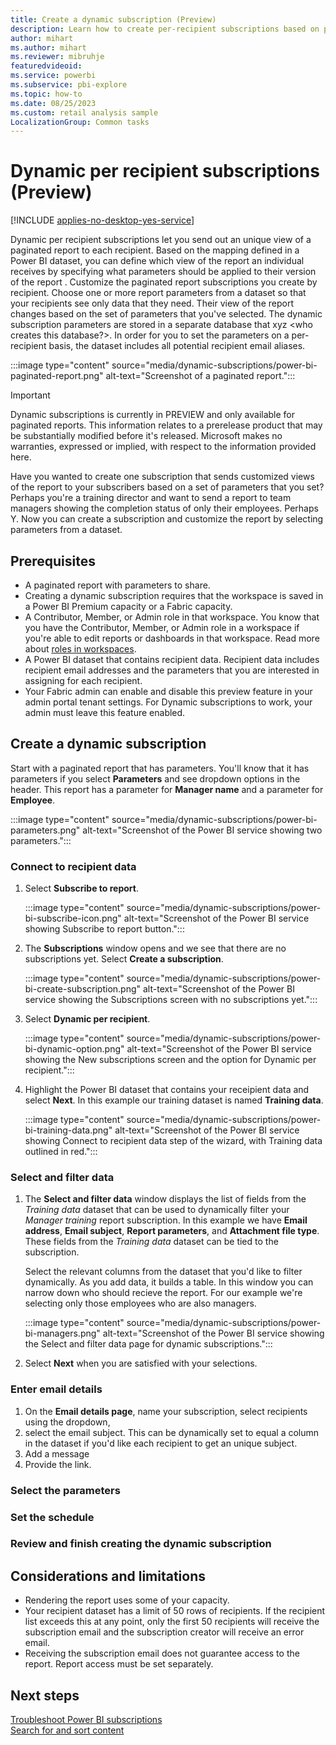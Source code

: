 ```yaml
---
title: Create a dynamic subscription (Preview)
description: Learn how to create per-recipient subscriptions based on parameters that you select.
author: mihart
ms.author: mihart
ms.reviewer: mibruhje
featuredvideoid: 
ms.service: powerbi
ms.subservice: pbi-explore
ms.topic: how-to
ms.date: 08/25/2023
ms.custom: retail analysis sample
LocalizationGroup: Common tasks
---
```


# Dynamic per recipient subscriptions (Preview)

[!INCLUDE [applies-no-desktop-yes-service](../includes/applies-no-desktop-yes-service.md)]

Dynamic per recipient subscriptions let you send out an unique view of a paginated report to each recipient. Based on the mapping defined in a Power BI dataset, you can define which view of the report an individual receives by specifying what parameters should be applied to their version of the report . 
Customize the paginated report subscriptions you create by recipient. Choose one or more report parameters from a dataset so that your recipients see only data that they need. Their view of the report changes based on the set of parameters that you've selected. The dynamic subscription parameters are stored in a separate database that xyz <who creates this database?>. In order for you to set the parameters on a per-recipient basis, the dataset includes all potential recipient email aliases.

:::image type="content" source="media/dynamic-subscriptions/power-bi-paginated-report.png" alt-text="Screenshot of a paginated report.":::

> [!IMPORTANT]
> Dynamic subscriptions is currently in PREVIEW and only available for paginated reports.
> This information relates to a prerelease product that may be substantially modified before it's released. Microsoft makes no warranties, expressed or implied, with respect to the information provided here.



Have you wanted to create one subscription that sends customized views of the report to your subscribers based on a set of parameters that you set?  Perhaps you're a training director and want to send a report to team managers showing the completion status of only their employees.  Perhaps Y. Now you can create a subscription and customize the report by selecting parameters from a dataset. 

## Prerequisites
- A paginated report with parameters to share.
- Creating a dynamic subscription requires that the workspace is saved in a Power BI Premium capacity or a Fabric capacity. 
- A Contributor, Member, or Admin role in that workspace. You know that you have the Contributor, Member, or Admin role in a workspace if you're able to edit reports or dashboards in that workspace. Read more about [roles in workspaces](service-roles-new-workspaces).
- A Power BI dataset that contains recipient data. Recipient data includes recipient email addresses and the parameters that you are interested in assigning for each recipient. 
- Your Fabric admin can enable and disable this preview feature in your admin portal tenant settings. For Dynamic subscriptions to work, your admin must leave this feature enabled.  

## Create a dynamic subscription

Start with a paginated report that has parameters. You'll know that it has parameters if you select **Parameters** and see dropdown options in the header.  This report has a parameter for **Manager name** and a parameter for **Employee**. 

:::image type="content" source="media/dynamic-subscriptions/power-bi-parameters.png" alt-text="Screenshot of the Power BI service showing two parameters.":::

### Connect to recipient data

1. Select **Subscribe to report**.

    :::image type="content" source="media/dynamic-subscriptions/power-bi-subscribe-icon.png" alt-text="Screenshot of the Power BI service showing Subscribe to report button.":::    


1. The **Subscriptions** window opens and we see that there are no subscriptions yet. Select **Create a subscription**.

    :::image type="content" source="media/dynamic-subscriptions/power-bi-create-subscription.png" alt-text="Screenshot of the Power BI service showing the Subscriptions screen with no subscriptions yet.":::

1. Select **Dynamic per recipient**.

    :::image type="content" source="media/dynamic-subscriptions/power-bi-dynamic-option.png" alt-text="Screenshot of the Power BI service showing the New subscriptions screen and the option for Dynamic per recipient.":::

1. Highlight the Power BI dataset that contains your receipient data and select **Next**. In this example our training dataset is named **Training data**. 

    :::image type="content" source="media/dynamic-subscriptions/power-bi-training-data.png" alt-text="Screenshot of the Power BI service showing Connect to recipient data step of the wizard, with Training data outlined in red.":::

### Select and filter data

1. The **Select and filter data** window displays the list of fields from the *Training data* dataset that can be used to dynamically filter your *Manager training* report subscription. In this example we have **Email address**, **Email subject**, **Report parameters**, and **Attachment file type**. These fields from the *Training data* dataset can be tied to the subscription. 

    Select the relevant columns from the dataset that you'd like to filter dynamically. As you add data, it builds a table. In this window you can narrow down who should recieve the report. For our example we're selecting only those employees who are also managers. 

    :::image type="content" source="media/dynamic-subscriptions/power-bi-managers.png" alt-text="Screenshot of the Power BI service showing the Select and filter data page for dynamic subscriptions.":::

1. Select **Next** when you are satisfied with your selections.

### Enter email details

1. On the **Email details page**, name your subscription, select recipients using the dropdown, 
1. select the email subject. This can be dynamically set to equal a column in the dataset if you'd like each recipient to get an unique subject.
1. Add a message
1. Provide the link.

### Select the parameters


### Set the schedule


### Review and finish creating the dynamic subscription




## Considerations and limitations
- Rendering the report uses some of your capacity. 
- Your recipient dataset has a limit of 50 rows of recipients. If the recipient list exceeds this at any point, only the first 50 recipients will receive the subscription email and the subscription creator will receive an error email. 
- Receiving the subscription email does not guarantee access to the report.  Report access must be set separately.

## Next steps

[Troubleshoot Power BI subscriptions](service-troubleshoot-subscribe.yml)   
[Search for and sort content](../consumer/end-user-search-sort.md)
